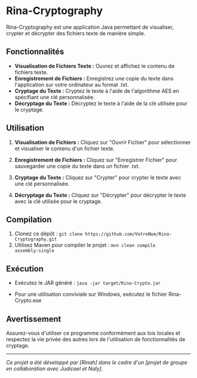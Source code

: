 # Rina-Cryptography

Rina-Cryptography est une application Java permettant de visualiser, crypter et décrypter des fichiers texte de manière simple.

## Fonctionnalités

- **Visualisation de Fichiers Texte :** Ouvrez et affichez le contenu de fichiers texte.
- **Enregistrement de Fichiers :** Enregistrez une copie du texte dans l'application sur votre ordinateur au format .txt.
- **Cryptage du Texte :** Cryptez le texte à l'aide de l'algorithme AES en spécifiant une clé personnalisée.
- **Décryptage du Texte :** Décryptez le texte à l'aide de la clé utilisée pour le cryptage.

## Utilisation

1. **Visualisation de Fichiers :** Cliquez sur "Ouvrir Fichier" pour sélectionner et visualiser le contenu d'un fichier texte.

2. **Enregistrement de Fichiers :** Cliquez sur "Enregistrer Fichier" pour sauvegarder une copie du texte dans un fichier .txt.

3. **Cryptage du Texte :** Cliquez sur "Crypter" pour crypter le texte avec une clé personnalisée.

4. **Décryptage du Texte :** Cliquez sur "Décrypter" pour décrypter le texte avec la clé utilisée pour le cryptage.

## Compilation

1. Clonez ce dépôt : `git clone https://github.com/VotreNom/Rina-Cryptography.git`
2. Utilisez Maven pour compiler le projet : `mvn clean compile assembly:single`

## Exécution

- Exécutez le JAR généré : `java -jar target/Rina-Crypto.jar`

- Pour une utilisation conviviale sur Windows, exécutez le fichier Rina-Crypto.exe 

## Avertissement

Assurez-vous d'utiliser ce programme conformément aux lois locales et respectez la vie privée des autres lors de l'utilisation de fonctionnalités de cryptage.

---

*Ce projet a été développé par [Rinah] dans le cadre d'un [projet de groupe en collaboration avec Judicael et Naly].*
